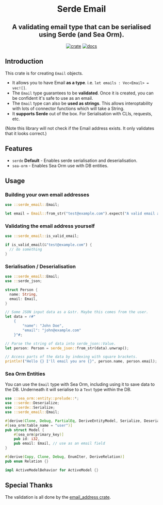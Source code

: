 <div align="center">
  <h1>
    Serde Email
  </h1>

  <h2>
    A validating email type that can be serialised using Serde (and Sea Orm).
  </h2>

  [![crate](https://img.shields.io/crates/v/serde-email.svg)](https://crates.io/crates/serde-email)
  [![docs](https://docs.rs/serde-email/badge.svg)](https://docs.rs/serde-email)
</div>

## Introduction

This crate is for creating `Email` objects.

 * It allows you to have Email **as a type**. i.e. `let emails : Vec<Email> = vec![]`.
 * The `Email` type guarantees to be **validated**. Once it is created, you can be confident it's safe to use as an email.
 * The `Email` type can also be **used as strings**. This allows interoptability with lots of connector functions which will take a String.
 * It **supports Serde** out of the box. For Serialisation with CLIs, requests, etc.

(Note this library will not check if the Email address exists. It only validates that it looks correct.)

## Features

 * `serde` **Default** - Enables serde serialisation and deserialisation.
 * `sea-orm` - Enables Sea Orm use with DB entities.

## Usage

### Building your own email addresses

```rust
use ::serde_email::Email;

let email = Email::from_str("test@example.com").expect("A valid email address");
```

### Validating the email address yourself

```rust
use ::serde_email::is_valid_email;

if is_valid_email(&"test@example.com") {
  // do something
}
```

### Serialisation / Deserialisation

```rust
use ::serde_email::Email;
use ::serde_json;

struct Person {
  name: String,
  email: Email,
}

// Some JSON input data as a &str. Maybe this comes from the user.
let data = r#"
    {
        "name": "John Doe",
        "email": "john@example.com"
    }"#;

// Parse the string of data into serde_json::Value.
let person: Person = serde_json::from_str(data).unwrap();

// Access parts of the data by indexing with square brackets.
println!("Hello {} I'll email you are {}", person.name, person.email);
```

### Sea Orm Entities

You can use the `Email` type with Sea Orm, including using it to save data to the DB.
Underneath it will serialise to a `Text` type within the DB.

```rust
use ::sea_orm::entity::prelude::*;
use ::serde::Deserialize;
use ::serde::Serialize;
use ::serde_email::Email;

#[derive(Clone, Debug, PartialEq, DeriveEntityModel, Serialize, Deserialize)]
#[sea_orm(table_name = "user")]
pub struct Model {
    #[sea_orm(primary_key)]
    pub id: i32,
    pub email: Email, // use as an email field
}

#[derive(Copy, Clone, Debug, EnumIter, DeriveRelation)]
pub enum Relation {}

impl ActiveModelBehavior for ActiveModel {}
```

## Special Thanks

The validation is all done by the [email_address crate](https://crates.io/crates/email_address).
